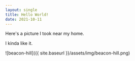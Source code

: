 ```yaml
---
layout: single
title: Hello World!
date: 2021-10-11
---
```


Here's a picture I took near my home.

I kinda like it.

![beacon-hill]({{ site.baseurl }}/assets/img/beacon-hill.png)
